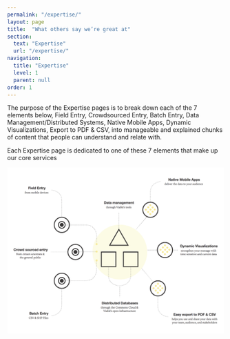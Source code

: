 ```yaml
---
permalink: "/expertise/"
layout: page
title:  "What others say we’re great at"
section: 
  text: "Expertise"
  url: "/expertise/"
navigation:
  title: "Expertise"
  level: 1
  parent: null
order: 1
---
```

The purpose of the Expertise pages is to break down each of the 7 elements below, Field Entry, Crowdsourced Entry, Batch Entry, Data Management/Distributed Systems, Native Mobile Apps, Dynamic Visualizations, Export to PDF & CSV, into manageable and explained chunks of content that people can understand and relate with.

Each Expertise page is dedicated to one of these 7 elements that make up our core services

<img src="/images/diagram-Services.png" alt="Viable Industries, L.L.C. diagram of services" title="" />
